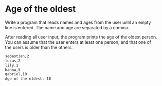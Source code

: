 
# Age of the oldest

Write a program that reads names and ages from the user until an empty line is entered. The name and age are separated by a comma.

After reading all user input, the program prints the age of the oldest person. You can assume that the user enters at least one person, and that one of the users is older than the others.

```markdown
sebastian,2
lucas,2
lily,1
hanna,5
gabriel,10
Age of the oldest: 10
```
